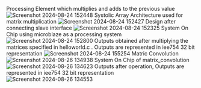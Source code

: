 Processing Element which multiplies and adds to the previous value
![Screenshot 2024-08-24 152448](https://github.com/user-attachments/assets/7682ffa3-7962-46f8-a5b6-023aa447b4fa)
Systolic Array Architecture used for matrix multiplication
![Screenshot 2024-08-24 152427](https://github.com/user-attachments/assets/998db576-5388-4163-b58e-7425b29d0da3)
Design after connecting slave interface
![Screenshot 2024-08-24 152325](https://github.com/user-attachments/assets/2576fa4d-cdb7-4424-bd8b-0f60d9b51975)
System On Chip using microblaze as a processing system
![Screenshot 2024-08-24 152800](https://github.com/user-attachments/assets/63d13102-b017-45ee-9543-7fe88a745ea9)
Outputs obtained after multiplying the matrices specified in helloworld.c . Outputs are represented in iee754 32 bit representation
![Screenshot 2024-08-24 155254](https://github.com/user-attachments/assets/ce247c48-ddb7-486c-abaf-6f0d4c4aad0b)
Matric Convolution
![Screenshot 2024-08-26 134938](https://github.com/user-attachments/assets/4d913e0e-74af-4507-a1d1-fc0e1a0f937f)
System On Chip of matrix_convolution
![Screenshot 2024-08-26 134623](https://github.com/user-attachments/assets/3308ae42-d2a8-4101-af23-78a72e0e2d84)
Outputs after operation, Outputs are represented in iee754 32 bit representation
![Screenshot 2024-08-26 134553](https://github.com/user-attachments/assets/22d1bd64-6bea-435b-ae63-d7276bc5d100)
